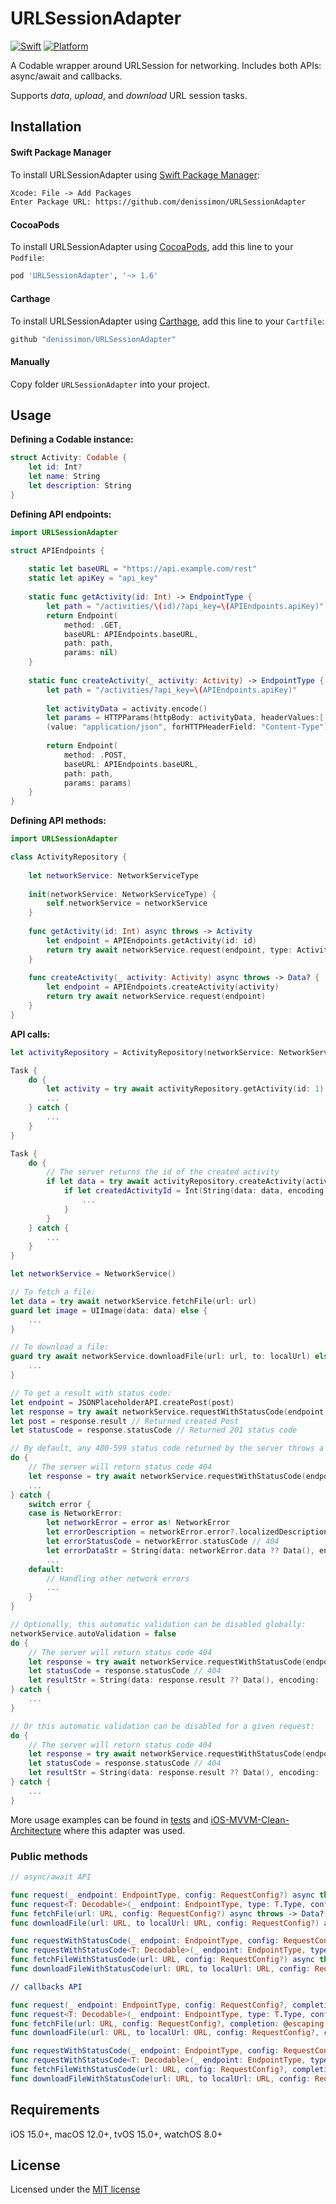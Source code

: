 # URLSessionAdapter

[![Swift](https://img.shields.io/badge/Swift-5-orange.svg?style=flat)](https://swift.org)
[![Platform](https://img.shields.io/badge/platform-iOS%20%7C%20macOS%20%7C%20watchOS%20%7C%20tvOS-lightgrey.svg)](https://developer.apple.com/swift/)

A Codable wrapper around URLSession for networking. Includes both APIs: async/await and callbacks. 

Supports _data_, _upload_, and _download_ URL session tasks.

Installation
------------

#### Swift Package Manager

To install URLSessionAdapter using [Swift Package Manager](https://swift.org/package-manager):

```txt
Xcode: File -> Add Packages
Enter Package URL: https://github.com/denissimon/URLSessionAdapter
```

#### CocoaPods

To install URLSessionAdapter using [CocoaPods](https://cocoapods.org), add this line to your `Podfile`:

```ruby
pod 'URLSessionAdapter', '~> 1.6'
```

#### Carthage

To install URLSessionAdapter using [Carthage](https://github.com/Carthage/Carthage), add this line to your `Cartfile`:

```ruby
github "denissimon/URLSessionAdapter"
```

#### Manually

Copy folder `URLSessionAdapter` into your project.

Usage
-----

**Defining a Codable instance:**

```swift
struct Activity: Codable {
    let id: Int?
    let name: String
    let description: String
}
```

**Defining API endpoints:**

```swift
import URLSessionAdapter

struct APIEndpoints {
    
    static let baseURL = "https://api.example.com/rest"
    static let apiKey = "api_key"
    
    static func getActivity(id: Int) -> EndpointType {
        let path = "/activities/\(id)/?api_key=\(APIEndpoints.apiKey)"        
        return Endpoint(
            method: .GET,
            baseURL: APIEndpoints.baseURL,
            path: path,
            params: nil)
    }
    
    static func createActivity(_ activity: Activity) -> EndpointType {
        let path = "/activities/?api_key=\(APIEndpoints.apiKey)"
        
        let activityData = activity.encode()
        let params = HTTPParams(httpBody: activityData, headerValues:[
        (value: "application/json", forHTTPHeaderField: "Content-Type")])
        
        return Endpoint(
            method: .POST,
            baseURL: APIEndpoints.baseURL,
            path: path,
            params: params)
    }
}
```

**Defining API methods:**

```swift
import URLSessionAdapter

class ActivityRepository {
    
    let networkService: NetworkServiceType
    
    init(networkService: NetworkServiceType) {
        self.networkService = networkService
    }
    
    func getActivity(id: Int) async throws -> Activity
        let endpoint = APIEndpoints.getActivity(id: id)
        return try await networkService.request(endpoint, type: Activity.self)
    }
    
    func createActivity(_ activity: Activity) async throws -> Data? {
        let endpoint = APIEndpoints.createActivity(activity)
        return try await networkService.request(endpoint)
    }
}
```

**API calls:**

```swift
let activityRepository = ActivityRepository(networkService: NetworkService())

Task {
    do {
        let activity = try await activityRepository.getActivity(id: 1) // -> Activity
        ...
    } catch {
        ...
    }
}

Task {
    do {
        // The server returns the id of the created activity
        if let data = try await activityRepository.createActivity(activity) { // -> Data?
            if let createdActivityId = Int(String(data: data, encoding: .utf8) ?? "") {
                ...
            }
        }
    } catch {
        ...
    }
}
```

```swift
let networkService = NetworkService()

// To fetch a file:
let data = try await networkService.fetchFile(url: url)
guard let image = UIImage(data: data) else {
    ...
}

// To download a file:
guard try await networkService.downloadFile(url: url, to: localUrl) else {
    ...
}
```

```swift
// To get a result with status code:
let endpoint = JSONPlaceholderAPI.createPost(post)
let response = try await networkService.requestWithStatusCode(endpoint, type: Post.self)
let post = response.result // Returned created Post
let statusCode = response.statusCode // Returned 201 status code
```

```swift
// By default, any 400-599 status code returned by the server throws a NetworkError:
do {
    // The server will return status code 404
    let response = try await networkService.requestWithStatusCode(endpoint)
    ...
} catch {
    switch error {
    case is NetworkError:
        let networkError = error as! NetworkError
        let errorDescription = networkError.error?.localizedDescription
        let errorStatusCode = networkError.statusCode // 404
        let errorDataStr = String(data: networkError.data ?? Data(), encoding: .utf8)!
        ...
    default:
        // Handling other network errors
        ...
    }
}

// Optionally, this automatic validation can be disabled globally:
networkService.autoValidation = false
do {
    // The server will return status code 404
    let response = try await networkService.requestWithStatusCode(endpoint)
    let statusCode = response.statusCode // 404
    let resultStr = String(data: response.result ?? Data(), encoding: .utf8)!
} catch {
    ...
}

// Or this automatic validation can be disabled for a given request:
do {
    // The server will return status code 404
    let response = try await networkService.requestWithStatusCode(endpoint, config: RequestConfig(autoValidation: false))
    let statusCode = response.statusCode // 404
    let resultStr = String(data: response.result ?? Data(), encoding: .utf8)!
} catch {
    ...
}
```
        
More usage examples can be found in [tests](https://github.com/denissimon/URLSessionAdapter/tree/main/Tests/URLSessionAdapterTests) and [iOS-MVVM-Clean-Architecture](https://github.com/denissimon/iOS-MVVM-Clean-Architecture) where this adapter was used.

### Public methods

```swift
// async/await API

func request(_ endpoint: EndpointType, config: RequestConfig?) async throws -> Data
func request<T: Decodable>(_ endpoint: EndpointType, type: T.Type, config: RequestConfig?) async throws -> T
func fetchFile(url: URL, config: RequestConfig?) async throws -> Data?
func downloadFile(url: URL, to localUrl: URL, config: RequestConfig?) async throws -> Bool

func requestWithStatusCode(_ endpoint: EndpointType, config: RequestConfig?) async throws -> (result: Data, statusCode: Int?)
func requestWithStatusCode<T: Decodable>(_ endpoint: EndpointType, type: T.Type, config: RequestConfig?) async throws -> (result: T, statusCode: Int?)
func fetchFileWithStatusCode(url: URL, config: RequestConfig?) async throws -> (result: Data?, statusCode: Int?)
func downloadFileWithStatusCode(url: URL, to localUrl: URL, config: RequestConfig?) async throws -> (result: Bool, statusCode: Int?)

// callbacks API

func request(_ endpoint: EndpointType, config: RequestConfig?, completion: @escaping (Result<Data?, NetworkError>) -> Void) -> NetworkCancellable?
func request<T: Decodable>(_ endpoint: EndpointType, type: T.Type, config: RequestConfig?, completion: @escaping (Result<T, NetworkError>) -> Void) -> NetworkCancellable?
func fetchFile(url: URL, config: RequestConfig?, completion: @escaping (Result<Data?, NetworkError>) -> Void) -> NetworkCancellable?
func downloadFile(url: URL, to localUrl: URL, config: RequestConfig?, completion: @escaping (Result<Bool, NetworkError>) -> Void) -> NetworkCancellable?

func requestWithStatusCode(_ endpoint: EndpointType, config: RequestConfig?, completion: @escaping (Result<(result: Data?, statusCode: Int?), NetworkError>) -> Void) -> NetworkCancellable?
func requestWithStatusCode<T: Decodable>(_ endpoint: EndpointType, type: T.Type, config: RequestConfig?, completion: @escaping (Result<(result: T, statusCode: Int?), NetworkError>) -> Void) -> NetworkCancellable?
func fetchFileWithStatusCode(url: URL, config: RequestConfig?, completion: @escaping (Result<(result: Data?, statusCode: Int?), NetworkError>) -> Void) -> NetworkCancellable?
func downloadFileWithStatusCode(url: URL, to localUrl: URL, config: RequestConfig?, completion: @escaping (Result<(result: Bool, statusCode: Int?), NetworkError>) -> Void) -> NetworkCancellable?
```

Requirements
------------

iOS 15.0+, macOS 12.0+, tvOS 15.0+, watchOS 8.0+

License
-------

Licensed under the [MIT license](https://github.com/denissimon/URLSessionAdapter/blob/main/LICENSE)

